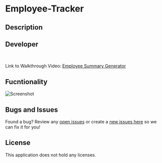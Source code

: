 # Employee-Tracker

## Description

  

## Developer 
 
<br>

Link to Walkthrough Video: [Employee Summary Generator]()

## Fucntionality

![Screenshot]()

## Bugs and Issues
Found a bug? Review any [open issues][open-issues] or create a [new issues here][new-issue] so we can fix it for you!

## License
This application does not hold any licenses.

[open-issues]: https://github.com/dbridgman1/Employee-Summary/issues
[new-issue]: https://github.com/dbridgman1/Employee-Summary/issues/new